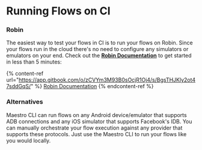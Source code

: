 # Running Flows on CI

### Robin

The easiest way to test your flows in CI is to run your flows on Robin. Since your flows run in the cloud there's no need to configure any simulators or emulators on your end. Check out the [**Robin Documentation**](https://app.gitbook.com/o/zCVYm3M93B0sOcjR1Oj4/s/BgsTHJKly2ot47sddGqS/) to get started in less than 5 minutes:

{% content-ref url="https://app.gitbook.com/o/zCVYm3M93B0sOcjR1Oj4/s/BgsTHJKly2ot47sddGqS/" %}
[Robin Documentation](https://app.gitbook.com/o/zCVYm3M93B0sOcjR1Oj4/s/BgsTHJKly2ot47sddGqS/)
{% endcontent-ref %}

### Alternatives

Maestro CLI can run flows on any Android device/emulator that supports ADB connections and any iOS simulator that supports Facebook's IDB. You can manually orchestrate your flow execution against any provider that supports these protocols. Just use the Maestro CLI to run your flows like you would locally.
